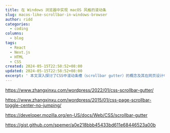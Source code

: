 ```yaml
---
title: 在 Windows 浏览器中实现 macOS 风格的滚动条
slug: macos-like-scrollbar-in-windows-browser
author: ridd
categories:
  - coding
columns:
  - blog
tags:
  - React
  - Next.js
  - HTML
  - CSS
created: 2024-05-15T22:58:52+08:00
updated: 2024-05-15T22:58:52+08:00
excerpt: ' 本文深入探讨了CSS中滚动条槽（scrollbar gutter）的概念及其在网页设计中的应用。滚动条槽是指浏览器窗口中滚动条占据的空间，它对于确保页面内容在滚动条出现或消失时保持稳定布局至关重要。文章首先介绍了如何使用CSS属性`scrollbar-gutter`来预留滚动条空间，从而避免内容跳动，提升用户体验。接着，文章通过实例展示了如何利用这一属性在不同浏览器中实现页面滚动条的自适应布局，确保页面在各种设备和浏览器环境下都能保持一致的视觉效果。此外，文章还提供了来自Mozilla开发者网络（MDN）和GitHub的资源链接，供读者进一步学习和探索CSS滚动条槽的高级用法和最佳实践。通过这些内容，读者可以更好地理解并掌握滚动条槽在现代网页设计中的重要性，以及如何有效地运用它来优化页面布局。'
---
```



https://www.zhangxinxu.com/wordpress/2022/01/css-scrollbar-gutter/

https://www.zhangxinxu.com/wordpress/2015/01/css-page-scrollbar-toggle-center-no-jumping/

https://developer.mozilla.org/en-US/docs/Web/CSS/scrollbar-gutter

https://gist.github.com/spemer/a0e218bbb45433bd611e68446523a00b
